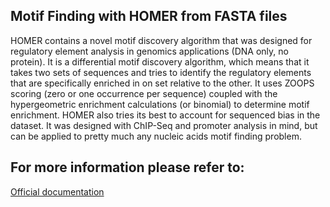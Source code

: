 Motif Finding with HOMER from FASTA files
---------------------------------------------------

HOMER contains a novel motif discovery algorithm that was designed for regulatory element analysis
in genomics applications (DNA only, no protein). It is a differential motif discovery algorithm,
which means that it takes two sets of sequences and tries to identify the regulatory elements that
are specifically enriched in on set relative to the other. It uses ZOOPS scoring (zero or one
occurrence per sequence) coupled with the hypergeometric enrichment calculations (or binomial) to
determine motif enrichment. HOMER also tries its best to account for sequenced bias in the dataset.
It was designed with ChIP-Seq and promoter analysis in mind, but can be applied to pretty much any
nucleic acids motif finding problem.

For more information please refer to:
-------------------------------------
[Official documentation](http://homer.ucsd.edu/homer/motif/)